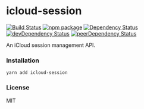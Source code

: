 # icloud-session

[![Build Status](https://travis-ci.org/rtkhanas/icloud-session.svg?branch=master)](https://travis-ci.org/rtkhanas/icloud-session)
[![npm package](https://badge.fury.io/js/icloud-session.svg)](https://www.npmjs.org/package/icloud-session)
[![Dependency Status](https://david-dm.org/rtkhanas/icloud-session.svg)](https://david-dm.org/rtkhanas/icloud-session)
[![devDependency Status](https://david-dm.org/rtkhanas/icloud-session/dev-status.svg)](https://david-dm.org/rtkhanas/icloud-session#info=devDependencies)
[![peerDependency Status](https://david-dm.org/rtkhanas/icloud-session/peer-status.svg)](https://david-dm.org/rtkhanas/icloud-session#info=peerDependencies)

An iCloud session management API.

### Installation

```
yarn add icloud-session
```

### License

MIT
